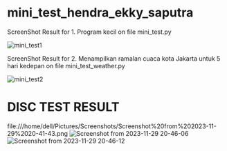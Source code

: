 # mini_test_hendra_ekky_saputra

ScreenShot Result for 1. Program kecil on file mini_test.py

![mini_test1](https://github.com/Hendra1505/mini_test_coding/assets/63607869/f768c3e4-11d1-471f-afb7-a83869e626d6)



ScreenShot Result for 2. Menampilkan ramalan cuaca kota Jakarta untuk 5 hari kedepan on file mini_test_weather.py

![mini_test2](https://github.com/Hendra1505/mini_test_coding/assets/63607869/59824f08-94c8-44e1-af74-9cf07c4c2b9e)




# DISC TEST RESULT

file:///home/dell/Pictures/Screenshots/Screenshot%20from%202023-11-29%2020-41-43.png
![Screenshot from 2023-11-29 20-46-06](https://github.com/Hendra1505/mini_test_coding/assets/63607869/2703de7c-bc07-4c44-9f08-a10510590401)
![Screenshot from 2023-11-29 20-46-12](https://github.com/Hendra1505/mini_test_coding/assets/63607869/12e2f462-616c-4c6e-b85e-232a6194b42e)
